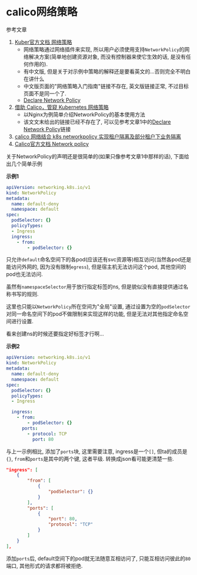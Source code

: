 # calico网络策略

参考文章

1. [Kuber官方文档 网络策略](https://kubernetes.io/docs/concepts/services-networking/network-policies/)
    - 网络策略通过网络插件来实现, 所以用户必须使用支持`NetworkPolicy`的网络解决方案(简单地创建资源对象, 而没有控制器来使它生效的话, 是没有任何作用的).
    - 有中文版, 但是关于对示例中策略的解释还是要看英文的...否则完全不明白在讲什么
    - 中文版页面的"网络策略入门指南"链接不存在, 英文版链接正常, 不过目标页面不是同一个了.
    - [Declare Network Policy](https://kubernetes.io/docs/tasks/administer-cluster/declare-network-policy/)
2. [借助 Calico，管窥 Kubernetes 网络策略](https://blog.fleeto.us/post/network-policy-basic-calico/)
    - 以Nginx为例简单介绍NetworkPolicy的基本使用方法
    - 该文文末给出的链接已经不存在了, 可以见参考文章1中的[Declare Network Policy]()链接
3. [calico 网络结合 k8s networkpolicy 实现租户隔离及部分租户下业务隔离](https://blog.csdn.net/qianggezhishen/article/details/80390598)
4. [Calico官方文档 Network policy](https://docs.projectcalico.org/v3.10/reference/resources/networkpolicy)

关于NetworkPolicy的声明还是很简单的(如果只像参考文章1中那样的话), 下面给出几个简单示例

**示例1**

```yaml
apiVersion: networking.k8s.io/v1
kind: NetworkPolicy
metadata:
  name: default-deny
  namespace: default
spec:
  podSelector: {}
  policyTypes:
  - Ingress
  ingress:
    - from:
        - podSelector: {}
```

只允许`default`命名空间下的各pod(应该还有svc资源等)相互访问(当然各pod还是能访问外网的, 因为没有限制`egress`), 但是宿主机无法访问这个pod, 其他空间的pod也无法访问.

虽然有`namespaceSelector`用于放行指定标签的ns, 但是貌似没有直接提供通过名称书写的规则. 

这里也只能以`NetworkPolicy`所在空间为"全局"设置, 通过设置为空的`podSelector`对同一命名空间下的pod不做限制来实现这样的功能, 但是无法对其他指定命名空间进行设置.

看来创建ns的时候还要指定好标签才行啊...

**示例2**

```yaml
apiVersion: networking.k8s.io/v1
kind: NetworkPolicy
metadata:
  name: default-deny
  namespace: default
spec:
  podSelector: {}
  policyTypes:
  - Ingress

  ingress:
    - from:
        - podSelector: {}
      ports:
        - protocol: TCP
          port: 80
```

与上一示例相比, 添加了`ports`块, 这里需要注意, ingress是一个`[]`, 但ta的成员是`{}`, `from`和`ports`是其中的两个键, 这者平级. 转换成json看可能更清楚一些.

```json
"ingress": [
    {
        "from": [
            {
                "podSelector": {}
            }
        ],
        "ports": [
            {
                "port": 80,
                "protocol": "TCP"
            }
        ]
    }
],
```

添加`ports`后, default空间下的pod就无法随意互相访问了, 只能互相访问彼此的`80`端口, 其他形式的请求都将被拒绝.
